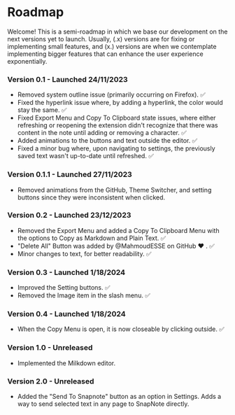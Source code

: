 # Roadmap

Welcome! This is a semi-roadmap in which we base our development on the next versions yet to launch. Usually, (.x) versions are for fixing or implementing small features, and (x.) versions are when we contemplate implementing bigger features that can enhance the user experience exponentially.

### Version 0.1 - Launched 24/11/2023

- Removed system outline issue (primarily occurring on Firefox). ✅
- Fixed the hyperlink issue where, by adding a hyperlink, the color would stay the same. ✅
- Fixed Export Menu and Copy To Clipboard state issues, where either refreshing or reopening the extension didn't recognize that there was content in the note until adding or removing a character. ✅
- Added animations to the buttons and text outside the editor. ✅
- Fixed a minor bug where, upon navigating to settings, the previously saved text wasn't up-to-date until refreshed. ✅

### Version 0.1.1 - Launched 27/11/2023

- Removed animations from the GitHub, Theme Switcher, and setting buttons since they were inconsistent when clicked.

### Version 0.2 - Launched 23/12/2023

- Removed the Export Menu and added a Copy To Clipboard Menu with the options to Copy as Markdown and Plain Text. ✅
- "Delete All" Button was added by @MahmoudESSE on GitHub ❤️ . ✅
- Minor changes to text, for better readability. ✅

### Version 0.3 - Launched 1/18/2024

- Improved the Setting buttons. ✅
- Removed the Image item in the slash menu. ✅

### Version 0.4 - Launched 1/18/2024

- When the Copy Menu is open, it is now closeable by clicking outside. ✅

### Version 1.0 - Unreleased

- Implemented the Milkdown editor.

### Version 2.0 - Unreleased

- Added the "Send To Snapnote" button as an option in Settings. Adds a way to send selected text in any page to SnapNote directly.
